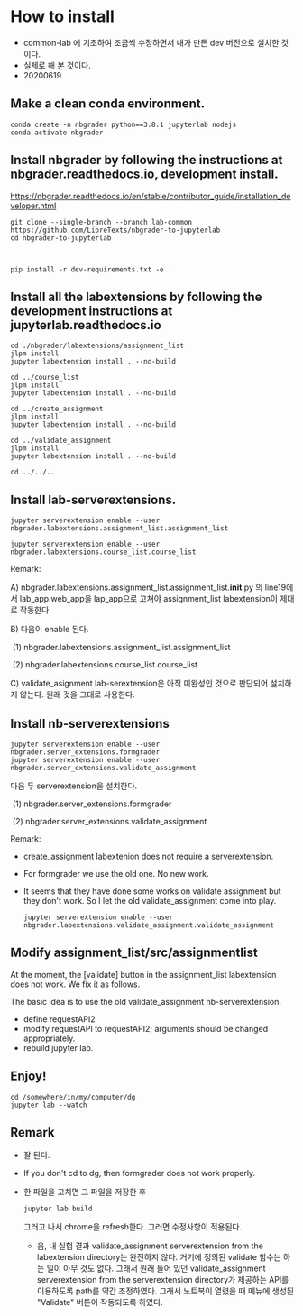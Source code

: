

# How to install 

- common-lab 에 기초하여 조금씩 수정하면서 내가 만든 dev 버전으로 설치한 것이다. 
- 실제로 해 본 것이다.
- 20200619

## Make a clean conda environment.

 ```shell
 conda create -n nbgrader python==3.8.1 jupyterlab nodejs
 conda activate nbgrader 
 ```

## Install nbgrader by following the instructions at nbgrader.readthedocs.io, development install.

 https://nbgrader.readthedocs.io/en/stable/contributor_guide/installation_developer.html

 ```
 git clone --single-branch --branch lab-common https://github.com/LibreTexts/nbgrader-to-jupyterlab
 cd nbgrader-to-jupyterlab
 
 
 
 pip install -r dev-requirements.txt -e .
 ```

## Install all the labextensions by following the development instructions at jupyterlab.readthedocs.io

  ```shell 
  cd ./nbgrader/labextensions/assignment_list
  jlpm install 
  jupyter labextension install . --no-build

  cd ../course_list
  jlpm install
  jupyter labextension install . --no-build

  cd ../create_assignment
  jlpm install
  jupyter labextension install . --no-build

  cd ../validate_assignment
  jlpm install
  jupyter labextension install . --no-build
  
  cd ../../..
  ```



## Install lab-serverextensions.

 ```shell
 jupyter serverextension enable --user nbgrader.labextensions.assignment_list.assignment_list
 
 jupyter serverextension enable --user nbgrader.labextensions.course_list.course_list
 ```

 Remark: 

A) nbgrader.labextensions.assignment_list.assignment_list.__init__.py 의 line19에서 lab_app.web_app을 lap_app으로 고쳐야 assignment_list labextension이 제대로 작동한다. 

B) 다음이 enable 된다. 

​	(1) nbgrader.labextensions.assignment_list.assignment_list

​	(2) nbgrader.labextensions.course_list.course_list

C) validate_asignment lab-serextension은 아직 미완성인 것으로 판단되어 설치하지 않는다. 원래 것을 그대로 사용한다. 



## Install nb-serverextensions

```shell
jupyter serverextension enable --user nbgrader.server_extensions.formgrader
jupyter serverextension enable --user nbgrader.server_extensions.validate_assignment
```

다음 두 serverextension을 설치한다. 

​	(1) nbgrader.server_extensions.formgrader

​	(2) nbgrader.server_extensions.validate_assignment

Remark:

- create_assignment labextenion does not require a serverextension.

- For formgrader we use the old one. No new work.

- It seems that they have done some works on validate assignment but they don't work. So I let the old validate_assignment come into play. 

  ```shell
  jupyter serverextension enable --user nbgrader.labextensions.validate_assignment.validate_assignment
  ```



## Modify assignment_list/src/assignmentlist 

At the moment, the [validate] button in the assignment_list labextension does not work. We fix it as follows. 

The basic idea is to use the old validate_assignment nb-serverextension. 

- define requestAPI2
- modify requestAPI to requestAPI2; arguments should be changed appropriately.
- rebuild jupyter lab. 

## Enjoy!

 ```
 cd /somewhere/in/my/computer/dg
 jupyter lab --watch
 ```

## Remark

- 잘 된다.

- If you don't cd to dg, then formgrader does not work properly.  

- 한 파일을 고치면 그 파일을 저장한 후

  ```shell
  jupyter lab build
  ```

  그러고 나서 chrome을 refresh한다. 그러면 수정사항이 적용된다. 

  - 음, 내 실험 결과 validate_assignment serverextension from the labextension directory는 완전하지 않다. 거기에 정의된 validate 함수는 하는 일이 아무 것도 없다. 그래서 원래 들어 있던 validate_assignment serverextension from the serverextension directory가 제공하는 API를 이용하도록 path를 약간 조정하였다. 그래서 노트북이 열렸을 때 메뉴에 생성된 "Validate" 버튼이 작동되도록 하였다. 


